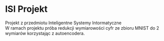 # ISI Projekt
Projekt z przedmiotu Inteligentne Systemy Intormatyczne<br>
W ramach projektu próba redukcji wymiarowości cyfr ze zbioru MNIST do 2 wymiarów korzystając z autoencodera.
